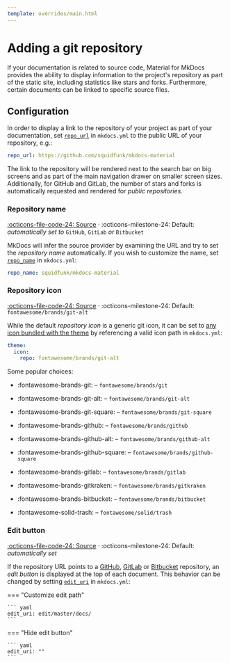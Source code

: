 ```yaml
---
template: overrides/main.html
---
```


# Adding a git repository

If your documentation is related to source code, Material for MkDocs provides
the ability to display information to the project's repository as part of the
static site, including statistics like stars and forks. Furthermore, certain
documents can be linked to specific source files.

## Configuration

In order to display a link to the repository of your project as part of your
documentation, set [`repo_url`][1] in `mkdocs.yml` to the public URL of your
repository, e.g.:

``` yaml
repo_url: https://github.com/squidfunk/mkdocs-material
```

The link to the repository will be rendered next to the search bar on big
screens and as part of the main navigation drawer on smaller screen sizes.
Additionally, for GitHub and GitLab, the number of stars and forks is
automatically requested and rendered for _public repositories_.

  [1]: https://www.mkdocs.org/user-guide/configuration/#repo_url

### Repository name

[:octicons-file-code-24: Source][2] · :octicons-milestone-24: Default:
_automatically set to_ `GitHub`, `GitLab` _or_ `Bitbucket`

MkDocs will infer the source provider by examining the URL and try to set the
_repository name_ automatically. If you wish to customize the name, set
[`repo_name`][3] in `mkdocs.yml`:

``` yaml
repo_name: squidfunk/mkdocs-material
```

  [2]: https://github.com/squidfunk/mkdocs-material/blob/master/src/partials/source.html
  [3]: https://www.mkdocs.org/user-guide/configuration/#repo_name

### Repository icon

[:octicons-file-code-24: Source][2] · :octicons-milestone-24: Default:
`fontawesome/brands/git-alt`

While the default _repository icon_ is a generic git icon, it can be set to
[any icon bundled with the theme][4] by referencing a valid icon path in
`mkdocs.yml`:

``` yaml
theme:
  icon:
    repo: fontawesome/brands/git-alt
```

Some popular choices:

- :fontawesome-brands-git: – `fontawesome/brands/git`
- :fontawesome-brands-git-alt: – `fontawesome/brands/git-alt`
- :fontawesome-brands-git-square: – `fontawesome/brands/git-square`
- :fontawesome-brands-github: – `fontawesome/brands/github`
- :fontawesome-brands-github-alt: – `fontawesome/brands/github-alt`
- :fontawesome-brands-github-square: – `fontawesome/brands/github-square`
- :fontawesome-brands-gitlab: – `fontawesome/brands/gitlab`
- :fontawesome-brands-gitkraken: – `fontawesome/brands/gitkraken`
- :fontawesome-brands-bitbucket: – `fontawesome/brands/bitbucket`
- :fontawesome-solid-trash: – `fontawesome/solid/trash`

  [4]: https://github.com/squidfunk/mkdocs-material/tree/master/material/.icons

### Edit button

[:octicons-file-code-24: Source][5] · :octicons-milestone-24: Default:
_automatically set_

If the repository URL points to a [GitHub][6], [GitLab][7] or [Bitbucket][8]
repository, an _edit button_ is displayed at the top of each document. This
behavior can be changed by setting [`edit_uri`][9] in `mkdocs.yml`:

=== "Customize edit path"

    ``` yaml
    edit_uri: edit/master/docs/
    ```

=== "Hide edit button"

    ``` yaml
    edit_uri: ""
    ```

  [5]: https://github.com/squidfunk/mkdocs-material/blob/master/src/base.html#L299-L308
  [6]: https://github.com/
  [7]: https://about.gitlab.com/
  [8]: https://bitbucket.org/
  [9]: https://www.mkdocs.org/user-guide/configuration/#edit_uri
